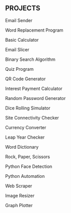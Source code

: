 ## PROJECTS

Email Sender

Word Replacement Program

Basic Calculator

Email Slicer

Binary Search Algorithm

Quiz Program

QR Code Generator

Interest Payment Calculator

Random Password Generator

Dice Rolling Simulator

Site Connectivity Checker

Currency Converter

Leap Year Checker

Word Dictionary

Rock, Paper, Scissors

Python Face Detection

Python Automation

Web Scraper

Image Resizer

Graph Plotter

